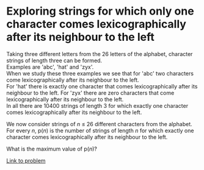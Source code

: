 # Exploring strings for which only one character comes lexicographically after its neighbour to the left

<p>Taking three different letters from the 26 letters of the alphabet, character strings of length three can be formed.<br />
Examples are 'abc', 'hat' and 'zyx'.<br />
When we study these three examples we see that for 'abc' two characters come lexicographically after its neighbour to the left.<br /> 
For 'hat' there is exactly one character that comes lexicographically after its neighbour to the left. For 'zyx' there are zero characters that come lexicographically after its neighbour to the left.<br />
In all there are 10400 strings of length 3 for which exactly one character comes lexicographically after its neighbour to the left.</p>
<p>We now consider strings of <var>n</var> ≤ 26 different characters from the alphabet.<br /> 
For every <var>n</var>, p(<var>n</var>) is the number of strings of length <var>n</var> for which exactly one character comes lexicographically after its neighbour to the left.</p> 
<p>What is the maximum value of p(<var>n</var>)?</p>

[Link to problem](https://projecteuler.net/problem=158)
